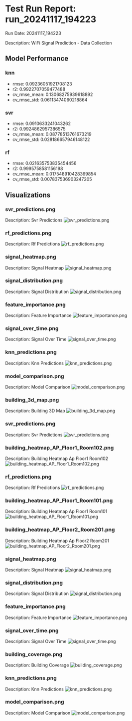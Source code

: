 # Test Run Report: run_20241117_194223

Run Date: 20241117_194223

Description: WiFi Signal Prediction - Data Collection

## Model Performance

### knn
- rmse: 0.09236051921708123
- r2: 0.9922707059477488
- cv_rmse_mean: 0.13068275939618892
- cv_rmse_std: 0.06113474060218864

### svr
- rmse: 0.0910633241043262
- r2: 0.9924862957386575
- cv_rmse_mean: 0.08778513761673219
- cv_rmse_std: 0.028186657946148122

### rf
- rmse: 0.021635753835454456
- r2: 0.9995758581156198
- cv_rmse_mean: 0.017548910428369854
- cv_rmse_std: 0.007837536903247205

## Visualizations

### svr_predictions.png
Description: Svr Predictions
![svr_predictions.png](visualizations/svr_predictions.png)

### rf_predictions.png
Description: Rf Predictions
![rf_predictions.png](visualizations/rf_predictions.png)

### signal_heatmap.png
Description: Signal Heatmap
![signal_heatmap.png](visualizations/signal_heatmap.png)

### signal_distribution.png
Description: Signal Distribution
![signal_distribution.png](visualizations/signal_distribution.png)

### feature_importance.png
Description: Feature Importance
![feature_importance.png](visualizations/feature_importance.png)

### signal_over_time.png
Description: Signal Over Time
![signal_over_time.png](visualizations/signal_over_time.png)

### knn_predictions.png
Description: Knn Predictions
![knn_predictions.png](visualizations/knn_predictions.png)

### model_comparison.png
Description: Model Comparison
![model_comparison.png](visualizations/model_comparison.png)

### building_3d_map.png
Description: Building 3D Map
![building_3d_map.png](visualizations/building_3d_map.png)

### svr_predictions.png
Description: Svr Predictions
![svr_predictions.png](visualizations/svr_predictions.png)

### building_heatmap_AP_Floor1_Room102.png
Description: Building Heatmap Ap Floor1 Room102
![building_heatmap_AP_Floor1_Room102.png](visualizations/building_heatmap_AP_Floor1_Room102.png)

### rf_predictions.png
Description: Rf Predictions
![rf_predictions.png](visualizations/rf_predictions.png)

### building_heatmap_AP_Floor1_Room101.png
Description: Building Heatmap Ap Floor1 Room101
![building_heatmap_AP_Floor1_Room101.png](visualizations/building_heatmap_AP_Floor1_Room101.png)

### building_heatmap_AP_Floor2_Room201.png
Description: Building Heatmap Ap Floor2 Room201
![building_heatmap_AP_Floor2_Room201.png](visualizations/building_heatmap_AP_Floor2_Room201.png)

### signal_heatmap.png
Description: Signal Heatmap
![signal_heatmap.png](visualizations/signal_heatmap.png)

### signal_distribution.png
Description: Signal Distribution
![signal_distribution.png](visualizations/signal_distribution.png)

### feature_importance.png
Description: Feature Importance
![feature_importance.png](visualizations/feature_importance.png)

### signal_over_time.png
Description: Signal Over Time
![signal_over_time.png](visualizations/signal_over_time.png)

### building_coverage.png
Description: Building Coverage
![building_coverage.png](visualizations/building_coverage.png)

### knn_predictions.png
Description: Knn Predictions
![knn_predictions.png](visualizations/knn_predictions.png)

### model_comparison.png
Description: Model Comparison
![model_comparison.png](visualizations/model_comparison.png)